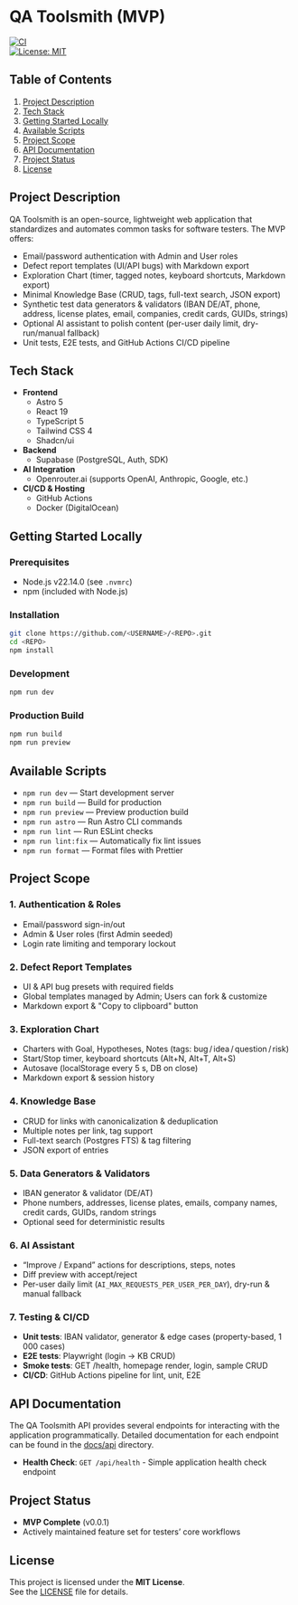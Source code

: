 # QA Toolsmith (MVP)

[![CI](https://github.com/<USERNAME>/<REPO>/actions/workflows/ci.yml/badge.svg)](https://github.com/<USERNAME>/<REPO>/actions)  
[![License: MIT](https://img.shields.io/badge/License-MIT-yellow.svg)](LICENSE)

## Table of Contents

1. [Project Description](#project-description)  
2. [Tech Stack](#tech-stack)  
3. [Getting Started Locally](#getting-started-locally)  
4. [Available Scripts](#available-scripts)  
5. [Project Scope](#project-scope)  
6. [API Documentation](#api-documentation)  
7. [Project Status](#project-status)  
8. [License](#license)  

## Project Description

QA Toolsmith is an open-source, lightweight web application that standardizes and automates common tasks for software testers. The MVP offers:

- Email/password authentication with Admin and User roles  
- Defect report templates (UI/API bugs) with Markdown export  
- Exploration Chart (timer, tagged notes, keyboard shortcuts, Markdown export)  
- Minimal Knowledge Base (CRUD, tags, full-text search, JSON export)  
- Synthetic test data generators & validators (IBAN DE/AT, phone, address, license plates, email, companies, credit cards, GUIDs, strings)  
- Optional AI assistant to polish content (per-user daily limit, dry-run/manual fallback)  
- Unit tests, E2E tests, and GitHub Actions CI/CD pipeline  

## Tech Stack

- **Frontend**  
  - Astro 5  
  - React 19  
  - TypeScript 5  
  - Tailwind CSS 4  
  - Shadcn/ui  
- **Backend**  
  - Supabase (PostgreSQL, Auth, SDK)  
- **AI Integration**  
  - Openrouter.ai (supports OpenAI, Anthropic, Google, etc.)  
- **CI/CD & Hosting**  
  - GitHub Actions  
  - Docker (DigitalOcean)  

## Getting Started Locally

### Prerequisites

- Node.js v22.14.0 (see `.nvmrc`)  
- npm (included with Node.js)  

### Installation

```bash
git clone https://github.com/<USERNAME>/<REPO>.git
cd <REPO>
npm install
```

### Development

```bash
npm run dev
```

### Production Build

```bash
npm run build
npm run preview
```

## Available Scripts

- `npm run dev` — Start development server  
- `npm run build` — Build for production  
- `npm run preview` — Preview production build  
- `npm run astro` — Run Astro CLI commands  
- `npm run lint` — Run ESLint checks  
- `npm run lint:fix` — Automatically fix lint issues  
- `npm run format` — Format files with Prettier  

## Project Scope

### 1. Authentication & Roles
- Email/password sign-in/out  
- Admin & User roles (first Admin seeded)  
- Login rate limiting and temporary lockout  

### 2. Defect Report Templates
- UI & API bug presets with required fields  
- Global templates managed by Admin; Users can fork & customize  
- Markdown export & "Copy to clipboard" button  

### 3. Exploration Chart
- Charters with Goal, Hypotheses, Notes (tags: bug / idea / question / risk)  
- Start/Stop timer, keyboard shortcuts (Alt+N, Alt+T, Alt+S)  
- Autosave (localStorage every 5 s, DB on close)  
- Markdown export & session history  

### 4. Knowledge Base
- CRUD for links with canonicalization & deduplication  
- Multiple notes per link, tag support  
- Full-text search (Postgres FTS) & tag filtering  
- JSON export of entries  

### 5. Data Generators & Validators
- IBAN generator & validator (DE/AT)  
- Phone numbers, addresses, license plates, emails, company names, credit cards, GUIDs, random strings  
- Optional seed for deterministic results  

### 6. AI Assistant
- “Improve / Expand” actions for descriptions, steps, notes  
- Diff preview with accept/reject  
- Per-user daily limit (`AI_MAX_REQUESTS_PER_USER_PER_DAY`), dry-run & manual fallback  

### 7. Testing & CI/CD
- **Unit tests**: IBAN validator, generator & edge cases (property-based, 1 000 cases)  
- **E2E tests**: Playwright (login → KB CRUD)  
- **Smoke tests**: GET /health, homepage render, login, sample CRUD  
- **CI/CD**: GitHub Actions pipeline for lint, unit, E2E  

## API Documentation

The QA Toolsmith API provides several endpoints for interacting with the application programmatically. Detailed documentation for each endpoint can be found in the [docs/api](docs/api) directory.

- **Health Check**: `GET /api/health` - Simple application health check endpoint

## Project Status

- **MVP Complete** (v0.0.1)  
- Actively maintained feature set for testers’ core workflows  

## License

This project is licensed under the **MIT License**.  
See the [LICENSE](LICENSE) file for details.
